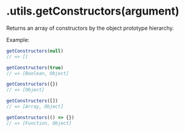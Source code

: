 # .utils.getConstructors(argument)

Returns an array of constructors by the object prototype hierarchy.

Example:

```javascript
getConstructors(null)
// => []

getConstructors(true)
// => [Boolean, Object]

getConstructors({})
// => [Object]

getConstructors([])
// => [Array, Object]

getConstructors(() => {})
// => [Function, Object]
```
